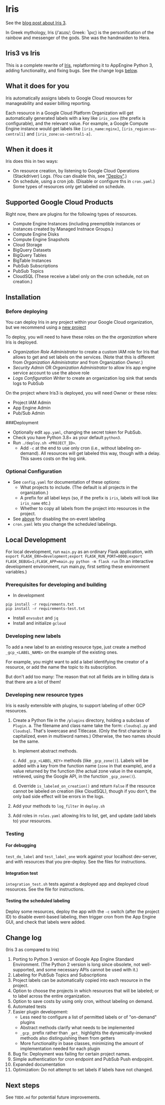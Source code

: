 # Iris
See the [blog post about Iris 3](https://blog.doit-intl.com/iris-3-automatic-labeling-for-cost-control-7451b480ee13?source=friends_link&sk=b934039e5dc35c9d5e377b6a15fb6381).

In Greek mythology, Iris (/ˈaɪɹɪs/; Greek: Ἶρις) is the personification of the rainbow and messenger of the gods. 
She was the handmaiden to Hera.

## Iris3 vs Iris

This is a complete rewrite of [Iris](https://github.com/doitintl/iris), replatforming it to AppEngine Python 3, 
adding functionality, and fixing bugs. See the change logs [below](#change-log).

## What it does for you

Iris automatically assigns labels to Google Cloud resources for manageability and easier billing reporting. 

Each resource in a Google Cloud Platform Organization will get automatically generated labels
with a key like `iris_zone` (the prefix is configurable), and the relevant value.
For example, a Google Compute Engine instance would get labels like
`[iris_name:nginx]`, `[iris_region:us-central1]` and `[iris_zone:us-central1-a]`.

## When it does it
Iris does this in two ways:
* On resource creation, by listening to Google Cloud Operations (Stackdriver) Logs. 
(You can disable this, see ["Deploy"](#deploy).)
* On schedule, using a cron job. (Disable or configure ths in `cron.yaml`.) 
Some types of resources only get labeled on schedule.

## Supported Google Cloud Products

Right now, there are plugins for the following types of resources.
* Compute Engine Instances (including  preemptible instances or instances created by Managed Instnace Groups.)
* Compute Engine Disks
* Compute Engine Snapshots
* Cloud Storage
* BigQuery Datasets
* BigQuery Tables
* BigTable Instances
* PubSub Subscriptions
* PubSub Topics
* CloudSQL (These receive a label only on the cron schedule, not on creation.)

## Installation
### Before deploying
You can deploy Iris in any project within your Google Cloud organization, but we recommend using a
[new project](https://cloud.google.com/resource-manager/docs/creating-managing-projects#creating_a_project)

To deploy, you will need to have these roles on the the *organization* where Iris is deployed.
* *Organization Role Administrator* to create a custom IAM role for Iris that allows to get and set labels on the services.
   (Note that this is different from *Organization Administrator* and from Organization *Owner*.)
 * *Security Admin* OR *Organization Administrator*  to allow Iris app engine service account to use the above role
 * *Logs Configuration Writer* to create an organization log sink that sends logs to PubSub

On the project where Iris3 is deployed, you will need Owner or these roles:
 * Project IAM Admin
 * App Engine Admin 
 * Pub/Sub Admin


###Deployment
* Optionally edit `app.yaml`, changing the secret token for PubSub.
* Check you have Python 3.8+ as your default `python3`.
* Run `./deploy.sh <PROJECT_ID>`. 
   * Add `-c` at the end to use only cron (i.e., without labeling on-demand). All resources will get
     labeled this way, though with a delay. This saves costs on the log sink.

### Optional Configuration

* See  `config.yaml` for documentation of these options:
  - What projects to include. (The default is all projects in the organization.)
  - A prefix for all label keys (so, if the prefix is `iris`, labels will look like `iris_name` etc.)
  - Whether to copy all labels from the project into resources in the project.
* See [above](#deploy) for disabling the on-event labeling
* `cron.yaml` lets you change the scheduled labelings.

## Local Development
For local development, run `main.py` as an ordinary Flask application, with
`export FLASK_ENV=development;export FLASK_RUN_PORT=8000;export FLASK_DEBUG=1;FLASK_APP=main.py python -m flask run`
(In an interactive development environment, run main.py, first setting these environment variables.)
### Prerequisites for developing and building
* In development
```
pip install -r requirements.txt
pip install -r requirements-test.txt
```
* Install `envsubst` and `jq`
* Install and initialize `gcloud`

### Developing new labels

To add a new label to an existing resource type, just create 
a method `_gcp_<LABEL_NAME>` on the example of the existing ones.

For example, you might want to add a label identifying
the creator of a resource, or add the name the topic to its
subscription.

But don't add too many: The reason that not all
fields are in billing data is that there are a lot of them!

### Developing new resource types

Iris is easily extensible with plugins, to support labeling of other GCP resources. 

1. Create a Python file in the `/plugins` directory, holding a subclass of `Plugin`. 
    a. The filename and class name take the form: `cloudsql.py` and `Cloudsql`.
    That's lowercase and Titlecase. (Only the first character is capitalized, even in multiword names.)
    Otherwise, the two names should be the same.

    b. Implement abstract methods. 
    
    c. Add `_gcp_<LABEL_KEY>` methods (like `_gcp_zone()`). Labels will be 
    added with a key from the function name (`zone` in that example),
    and a value returned by the function (the actual zone value in the example, 
    retrieved, using the Google API, in the function `_gcp_zone()`).

    d. Override `is_labeled_on_creation()` and return `False` if the
    resource cannot be labeled on creation (like CloudSQL), though 
    if you don't, the only bad side effect will be errors in the logs.

2. Add your methods to `log_filter` in `deploy.sh` 
3. Add roles in `roles.yaml` allowing Iris to list, get, and 
update (add labels to) your resources.

### Testing

#### For debugging 
`test_do_label` and `test_label_one` work against your localhost dev-server, and 
with resources that you pre-deploy. See the files for instructions.

####  Integration test
`integration_test.sh` tests against a deployed app and deployed cloud resources.
See the file for instructions.

#### Testing the scheduled labeling
Deploy some resources, deploy the app with the `-c` switch  (after the project ID) 
to disable event-based labeling, then trigger cron from the App Engine GUI, and check that labels were added. 

## Change log 
(Iris 3 as compared to Iris)
1. Porting to Python 3 version of Google App Engine Standard Environment. 
(The Python 2 version is long since obsolete, not well-supported, and some necessary
APIs cannot be used with it.)
1. Labeling for PubSub Topics and Subscriptions
1. Project labels can be automatically copied into each resource in the project.
1. Option to choose the projects in which resources that will be labeled;
or to label across the entire organization.
1. Option to save costs by using only cron, without labeling on demand.
1. Automated tests
1. Easier plugin development: 
    * Less need to configure a list of permitted labels or of "on-demand" plugins
    * Abstract methods clarify what needs to be implemented
    * `_gcp_` prefix rather than `_get_` highlights the dynamically-invoked 
    methods also distinguishing them from getters
    * More functionality in base classes, minimizing the amount of implementation needed
    for each plugin
1. Bug fix: Deployment was failing for certain project names.
1. Simple authentication for cron endpoint and PubSub Push endpopint.
1. Expanded documentation
1. Optimization: Do not attempt to set labels if labels have not changed.

## Next steps
See `TODO.md` for potential future improvements.
